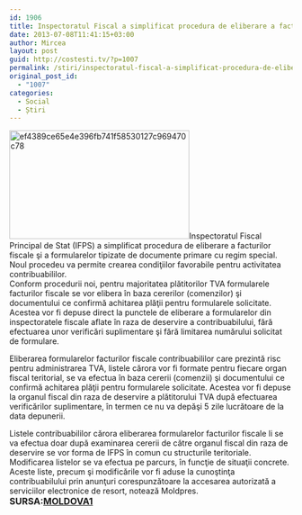 ```yaml
---
id: 1906
title: Inspectoratul Fiscal a simplificat procedura de eliberare a facturilor
date: 2013-07-08T11:41:15+03:00
author: Mircea
layout: post
guid: http://costesti.tv/?p=1007
permalink: /stiri/inspectoratul-fiscal-a-simplificat-procedura-de-eliberare-a-facturilor/
original_post_id:
  - "1007"
categories:
  - Social
  - Știri
---
```

  
[<img alt="ef4389ce65e4e396fb741f58530127c969470c78" class="alignleft size-full wp-image-1008" height="193" src="http://costesti.tv/wp-content/uploads/2013/07/ef4389ce65e4e396fb741f58530127c969470c78.jpg" width="320" />​](http://costesti.tv/wp-content/uploads/2013/07/ef4389ce65e4e396fb741f58530127c969470c78.jpg)Inspectoratul Fiscal Principal de Stat (IFPS) a simplificat procedura de eliberare a facturilor fiscale şi a formularelor tipizate de documente primare cu regim special. Noul procedeu va permite crearea condiţiilor favorabile pentru activitatea contribuabililor.  
Conform procedurii noi, pentru majoritatea plătitorilor TVA formularele facturilor fiscale se vor elibera &icirc;n baza cererilor (comenzilor) şi documentului ce confirmă achitarea plăţii pentru formularele solicitate. Acestea vor fi depuse direct la punctele de eliberare a formularelor din inspectoratele fiscale aflate &icirc;n raza de deservire a contribuabilului, fără efectuarea unor verificări suplimentare şi fără limitarea numărului solicitat de formulare.

Eliberarea formularelor facturilor fiscale contribuabililor care prezintă risc pentru administrarea TVA, listele cărora vor fi formate pentru fiecare organ fiscal teritorial, se va efectua &icirc;n baza cererii (comenzii) şi documentului ce confirmă achitarea plăţii pentru formularele solicitate. Acestea vor fi depuse la organul fiscal din raza de deservire a plătitorului TVA după efectuarea verificărilor suplimentare, &icirc;n termen ce nu va depăşi 5 zile lucrătoare de la data depunerii.

Listele contribuabililor cărora eliberarea formularelor facturilor fiscale li se va efectua doar după examinarea cererii de către organul fiscal din raza de deservire se vor forma de IFPS &icirc;n comun cu structurile teritoriale. Modificarea listelor se va efectua pe parcurs, &icirc;n funcţie de situaţii concrete. Aceste liste, precum şi modificările vor fi aduse la cunoştinţa contribuabilului prin anunţuri corespunzătoare la accesarea autorizată a serviciilor electronice de resort, notează Moldpres.  
<span style="font-size:16px;"><strong>SURSA:<a href="http://trm.md/">MOLDOVA1</a></strong></span>